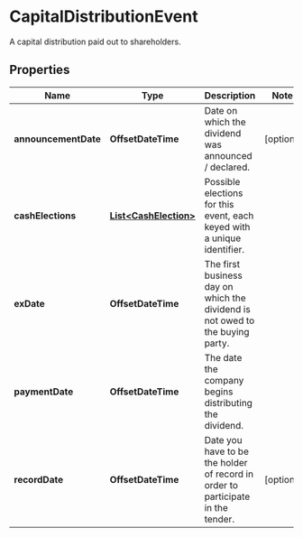 

# CapitalDistributionEvent

A capital distribution paid out to shareholders.

## Properties

| Name | Type | Description | Notes |
|------------ | ------------- | ------------- | -------------|
|**announcementDate** | **OffsetDateTime** | Date on which the dividend was announced / declared. |  [optional] |
|**cashElections** | [**List&lt;CashElection&gt;**](CashElection.md) | Possible elections for this event, each keyed with a unique identifier. |  |
|**exDate** | **OffsetDateTime** | The first business day on which the dividend is not owed to the buying party. |  |
|**paymentDate** | **OffsetDateTime** | The date the company begins distributing the dividend. |  |
|**recordDate** | **OffsetDateTime** | Date you have to be the holder of record in order to participate in the tender. |  [optional] |



